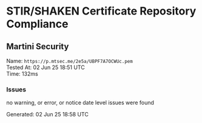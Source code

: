 # STIR/SHAKEN Certificate Repository Compliance

## Martini Security

Name: `https://p.mtsec.me/2e5a/UBPF7A7OCWUc.pem`\
Tested At: 02 Jun 25 18:51 UTC\
Time: 132ms

### Issues

no warning, or error, or notice date level issues were found

Generated: 02 Jun 25 18:58 UTC